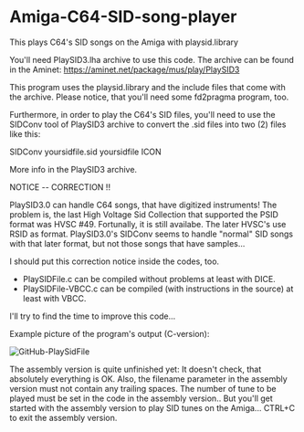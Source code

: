 # Amiga-C64-SID-song-player

This plays C64's SID songs on the Amiga with playsid.library

You'll need PlaySID3.lha archive to use this code.
The archive can be found in the Aminet:
https://aminet.net/package/mus/play/PlaySID3

This program uses the playsid.library and the include files
that come with the archive. Please notice, that you'll need some
fd2pragma program, too.

Furthermore, in order to play the C64's SID files,
you'll need to use the SIDConv tool of PlaySID3 archive to
convert the .sid files into two (2) files like this:

SIDConv yoursidfile.sid yoursidfile ICON

More info in the PlaySID3 archive.

NOTICE -- CORRECTION !!

PlaySID3.0 can handle C64 songs, that have digitized instruments! The problem is, the last High Voltage Sid Collection that supported the PSID format was HVSC #49. Fortunally, it is still availabe. The later HVSC's use RSID as format. PlaySID3.0's SIDConv seems to handle "normal" SID songs with that later format, but not those songs that have samples...

I should put this correction notice inside the codes, too.

* PlaySIDFile.c can be compiled without problems at least with DICE.
* PlaySIDFile-VBCC.c can be compiled (with instructions in the source) at least with VBCC.

I'll try to find the time to improve this code...

Example picture of the program's output (C-version):

![GitHub-PlaySidFile](https://user-images.githubusercontent.com/61118857/118642778-6d5a6800-b7e4-11eb-90c5-4cf7a8843e82.jpg)

The assembly version is quite unfinished yet: It doesn't check, that absolutely everything is OK.
Also, the filename parameter in the assembly version must not contain any trailing spaces.
The number of tune to be played must be set in the code in the assembly version..
But you'll get started with the assembly version to play SID tunes on the Amiga...
CTRL+C to exit the assembly version.
